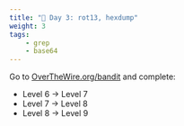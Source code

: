 ```yaml
---
title: "🧩 Day 3: rot13, hexdump"
weight: 3
tags: 
    - grep 
    - base64
---
```

Go to [OverTheWire.org/bandit](https://overthewire.org/wargames/bandit/) and complete:
- Level 6 → Level 7
- Level 7 → Level 8
- Level 8 → Level 9
